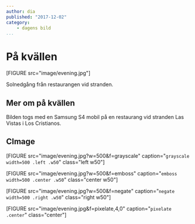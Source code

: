 ```yaml
---
author: dia
published: "2017-12-02"
category:
    - dagens bild
...
```

På kvällen
==================================

[FIGURE src="image/evening.jpg"]

Solnedgång från restaurangen vid stranden.



<!--more-->


Mer om på kvällen
-----------------------------------

Bilden togs med en Samsung S4 mobil på en restaurang vid stranden Las Vistas i Los Cristianos.


CImage
-----------------------------------

[FIGURE src="image/evening.jpg?w=500&f=grayscale" caption="`grayscale width=500 .left .w50`" class="left w50"]

[FIGURE src="image/evening.jpg?w=500&f=emboss" caption="`emboss width=500 .center .w50`" class="center w50"]

[FIGURE src="image/evening.jpg?w=500&f=negate" caption="`negate width=500 .right .w50`" class="right w50"]

[FIGURE src="image/evening.jpg&f=pixelate,4,0" caption="`pixelate .center`" class="center"]
